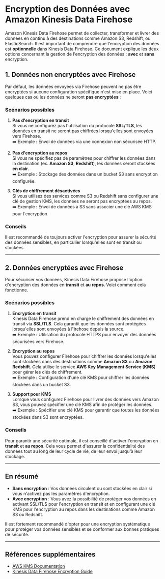 # Encryption des Données avec Amazon Kinesis Data Firehose

Amazon Kinesis Data Firehose permet de collecter, transformer et livrer des données en continu à des destinations comme Amazon S3, Redshift, ou ElasticSearch. Il est important de comprendre que l'encryption des données est **optionnelle** dans Kinesis Data Firehose. Ce document explique les deux options concernant la gestion de l'encryption des données : **avec** et **sans** encryption.

## 1. Données non encryptées avec Firehose

Par défaut, les données envoyées via Firehose peuvent ne pas être encryptées si aucune configuration spécifique n'est mise en place. Voici quelques cas où les données ne seront **pas encryptées** :

### Scénarios possibles

1. **Pas d'encryption en transit**  
   Si vous ne configurez pas l'utilisation du protocole **SSL/TLS**, les données en transit ne seront pas chiffrées lorsqu'elles sont envoyées vers Firehose.  
   ➡️ Exemple : Envoi de données via une connexion non sécurisée HTTP.

2. **Pas d'encryption au repos**  
   Si vous ne spécifiez pas de paramètres pour chiffrer les données dans la destination (ex. **Amazon S3**, **Redshift**), les données seront stockées **en clair**.  
   ➡️ Exemple : Stockage des données dans un bucket S3 sans encryption configurée.

3. **Clés de chiffrement désactivées**  
   Si vous utilisez des services comme S3 ou Redshift sans configurer une clé de gestion KMS, les données ne seront pas encryptées au repos.  
   ➡️ Exemple : Envoi de données à S3 sans associer une clé AWS KMS pour l'encryption.

### Conseils
Il est recommandé de toujours activer l'encryption pour assurer la sécurité des données sensibles, en particulier lorsqu'elles sont en transit ou stockées.

---

## 2. Données encryptées avec Firehose

Pour sécuriser vos données, Kinesis Data Firehose propose l'option d'encryption des données en **transit** et **au repos**. Voici comment cela fonctionne.

### Scénarios possibles

1. **Encryption en transit**  
   Kinesis Data Firehose prend en charge le chiffrement des données en transit via **SSL/TLS**. Cela garantit que les données sont protégées lorsqu'elles sont envoyées à Firehose depuis la source.  
   ➡️ Exemple : Utilisation du protocole HTTPS pour envoyer des données sécurisées vers Firehose.

2. **Encryption au repos**  
   Vous pouvez configurer Firehose pour chiffrer les données lorsqu'elles sont stockées dans des destinations comme **Amazon S3** ou **Amazon Redshift**. Cela utilise le service **AWS Key Management Service (KMS)** pour gérer les clés de chiffrement.  
   ➡️ Exemple : Configuration d'une clé KMS pour chiffrer les données stockées dans un bucket S3.

3. **Support pour KMS**  
   Lorsque vous configurez Firehose pour livrer des données vers Amazon S3, vous pouvez spécifier une clé KMS afin de protéger les données.  
   ➡️ Exemple : Spécifier une clé KMS pour garantir que toutes les données stockées dans S3 sont encryptées.

### Conseils
Pour garantir une sécurité optimale, il est conseillé d'activer l'encryption en **transit** et **au repos**. Cela vous permet d'assurer la confidentialité des données tout au long de leur cycle de vie, de leur envoi jusqu'à leur stockage.

---

## En résumé

- **Sans encryption** : Vos données circulent ou sont stockées en clair si vous n'activez pas les paramètres d'encryption.
- **Avec encryption** : Vous avez la possibilité de protéger vos données en activant SSL/TLS pour l'encryption en transit et en configurant une clé KMS pour l'encryption au repos dans les destinations comme Amazon S3 ou Redshift.

Il est fortement recommandé d'opter pour une encryption systématique pour protéger vos données sensibles et se conformer aux bonnes pratiques de sécurité.

---

## Références supplémentaires

- [AWS KMS Documentation](https://docs.aws.amazon.com/kms)
- [Kinesis Data Firehose Encryption Guide](https://docs.aws.amazon.com/firehose/latest/dev/encryption.html)

